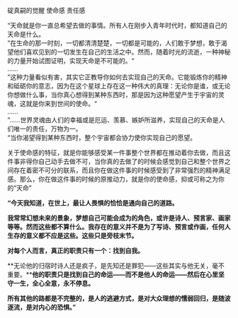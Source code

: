 碇真嗣的觉醒 
使命感 责任感

“天命就是你一直总希望去做的事情。所有人在刚步入青年时代时，都知道自己的天命是什么。  
”在生命的那一时刻，一切都清清楚楚，一切都是可能的，人们敢于梦想，敢于渴望他们喜欢见到的一切发生在自己的生活之中。然而，随着时光的流逝，一种神秘的力量开始试图证明，实现天命是不可能的。“  
……  
”这种力量看似有害，其实它正教导你如何去实现自己的天命。它能锻炼你的精神和砥砺你的意志，因为在这个星球上存在这一种伟大的真理：无论你是谁，或无论你想做什么事，当你真心想得到某种东西时，那是因为这种愿望产生于宇宙的灵魂，这就是你来到世间的使命。“  
……  
”……世界灵魂由人们的幸福或是厄运、羡慕、嫉妒所滋养，实现自己的天命是人们唯一的责任，万物为一。  
“当你渴望得到某种东西时，整个宇宙都会协力使你实现自己的愿望。

关于使命感的特征，就是你能够感受某一件事整个世界都在推动着你去做，而且这件事非得你自己动手去做不可，当你真的去做了的时候会感觉到自己和整个世界之间存在着密不可分的联系，而且你在做这件事的时候感受到了非常强烈的精神满足感。那么，你在做这件事的时候的原推动力，就是你的使命感，抑或可称之为你的“天命”

**“今天我知道，在世上，最让人畏惧的恰恰是通向自己的道路。**

**我常常幻想未来的景象，梦想自己可能会成为的角色，或许是诗人、预言家、画家等等。然而这些都不算什么。我存在的意义并不是为了写诗、预言或作画，任何人生存的意义都不应是这些。这些只是旁枝末节。**

**对每个人而言，真正的职责只有一个：找到自我。**

**无论他的归宿时诗人还是疯子，是先知还是罪犯——这些其实与他无关，毫不重要。****他的职责只是找到自己的命运——而不是他人的命运——然后在心里坚守一生，全心全意，永不停息。**

**所有其他的路都是不完整的，是人的逃避方式，是对大众理想的懦弱回归，是随波逐流，是对内心的恐惧。”**